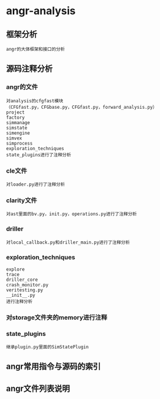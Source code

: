 # angr-analysis


## 框架分析



	angr的大体框架和接口的分析



## 源码注释分析



### angr的文件

	对analysis的cfgfast模块
	（CFGfast.py，CFGbase.py，CFGfast.py，forward_analysis.py）
	project
	factory
	simmanage
	simstate
	simengine
	simvex
	simprocess
	exploration_techniques
	state_plugins进行了注释分析

### cle文件

	对loader.py进行了注释分析

### clarity文件
	对ast里面的bv.py，init.py，operations.py进行了注释分析 

### driller
	对local_callback.py和driller_main.py进行了注释分析

### exploration_techniques
	explore
	trace
	driller_core
	crash_monitor.py
	veritesting.py
	__init__.py
	进行注释分析

### 对storage文件夹的memory进行注释

### state_plugins

	继承plugin.py里面的SimStatePlugin



## angr常用指令与源码的索引



## angr文件列表说明